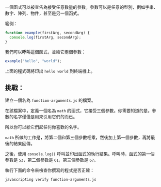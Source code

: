 一個函式可以被宣告為接受任意數量的參數。參數可以是任意的型別，例如字串、數字、陣列、物件，甚至是另一個函式。

範例：

```js
function example(firstArg, secondArg) {
  console.log(firstArg, secondArg);
}
```

我們可以**呼叫**這個函式，並給它兩個參數：

```js
example("hello", "world");
```

上面的程式碼將印出 `hello world` 到終端機上。

## 挑戰：

建立一個名為 `function-arguments.js` 的檔案。

在該檔案中，定義一個名為 `math` 的函式，它接受三個參數。你需要知道的是，參數的名字僅僅是用來引用它們的而已。

所以你可以給它們起任何你喜歡的名字。

`math` 所做的工作是，將第二個和第三個參數相乘，然後加上第一個參數，再將最後的結果回傳。

之後，使用 `console.log()` 呼叫並印出函式的執行結果。呼叫時，函式的第一個參數是 `53`，第二個參數是 `61`，第三個參數是 `67`。

執行下面的命令來檢查你撰寫的程式是否正確：

```bash
javascripting verify function-arguments.js
```
